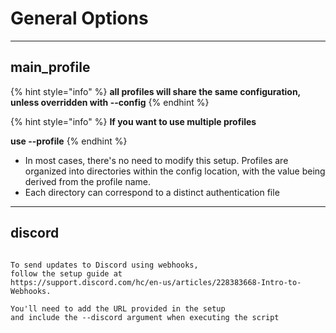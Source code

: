 # General Options

***

## main\_profile

{% hint style="info" %}
&#x20;**all profiles will share the same configuration, unless overridden with --config**
{% endhint %}

{% hint style="info" %}
**If you want to use multiple profiles**&#x20;

**use --profile**
{% endhint %}

* In most cases, there's no need to modify this setup. Profiles are organized into directories within the config location, with the value being derived from the profile name.&#x20;
* Each directory can correspond to a distinct authentication file



***

## discord

```

To send updates to Discord using webhooks, 
follow the setup guide at
https://support.discord.com/hc/en-us/articles/228383668-Intro-to-Webhooks.
  
You'll need to add the URL provided in the setup 
and include the --discord argument when executing the script
```

